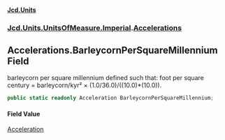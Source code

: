 #### [Jcd.Units](index 'index')
### [Jcd.Units.UnitsOfMeasure.Imperial](Jcd.Units.UnitsOfMeasure.Imperial 'Jcd.Units.UnitsOfMeasure.Imperial').[Accelerations](Accelerations 'Jcd.Units.UnitsOfMeasure.Imperial.Accelerations')

## Accelerations.BarleycornPerSquareMillennium Field

barleycorn per square millennium defined such that: foot per square century = barleycorn/kyr² ×
(1.0/36.0)/((10.0)*(10.0)).

```csharp
public static readonly Acceleration BarleycornPerSquareMillennium;
```

#### Field Value
[Acceleration](Acceleration 'Jcd.Units.UnitTypes.Acceleration')